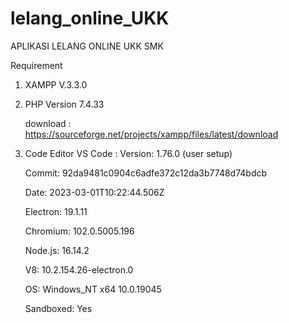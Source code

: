 # lelang_online_UKK

APLIKASI LELANG ONLINE UKK SMK

Requirement
1. XAMPP V.3.3.0
2. PHP Version 7.4.33 

   download : https://sourceforge.net/projects/xampp/files/latest/download
3. Code Editor
    VS Code : Version: 1.76.0 (user setup)
    
    Commit: 92da9481c0904c6adfe372c12da3b7748d74bdcb
    
    Date: 2023-03-01T10:22:44.506Z
    
    Electron: 19.1.11
   
    Chromium: 102.0.5005.196
    
    Node.js: 16.14.2
    
    V8: 10.2.154.26-electron.0
    
    OS: Windows_NT x64 10.0.19045
    
    Sandboxed: Yes

